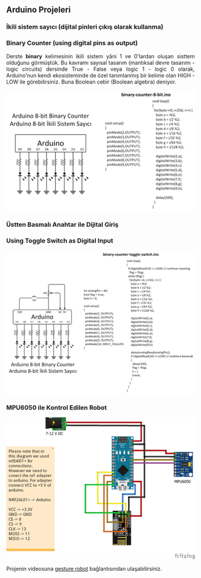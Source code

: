 ## Arduino Projeleri
### İkili sistem sayıcı (dijital pinleri çıkış olarak kullanma)
### Binary Counter (using digital pins as output)

<p align="justify">Derste <b>binary</b> kelimesinin ikili sistem yâni 1 ve 0'lardan oluşan sisttem olduğunu görmüştük. Bu kavramı sayısal tasarım (mantıksal devre tasarımı - logic circuits) dersinde True - False veya logic 1 - logic 0 olarak, Arduino'nun kendi ekosisteminde de özel tanımlanmış bir kelime olan HIGH - LOW ile görebilirsiniz. Buna Boolean cebir (Boolean algebra) deniyor.</p>

<img src="image/binary counter 8 bit.png" alt="Arduino binary counter circuit." width=%100 height=auto>

<h3>Üstten Basmalı Anahtar ile Dijital Giriş</h3>
<h3>Using Toggle Switch as Digital Input</h3>

<img src="image/binary counter toggle switch.png" alt="Arduino binary counter circuit with toggle swtich input." width=%100 height=auto>


### MPU6050 ile Kontrol Edilen Robot

<img src="project/gesture-robot/transmitter/GestureControlledCar_Transmitter.png" alt="Transmitter connection of gesture control RC car project" width=%100 height="auto">

Projenin videosuna <a href="https://www.youtube.com/watch?v=fec-XFwayz8&list=PLMoe16OQDeeCD2FydKfOrbsncrZ93XZBb&index=2">gesture robot</a> bağlantısından ulaşabilirsiniz.